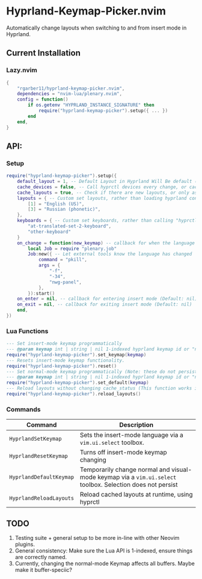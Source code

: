 # Hyprland-Keymap-Picker.nvim

Automatically change layouts when switching to and from insert mode in Hyprland.

## Current Installation

### Lazy.nvim

```lua
{
    "rgarber11/hyprland-keymap-picker.nvim",
    dependencies = "nvim-lua/plenary.nvim",
    config = function()
        if os.getenv "HYPRLAND_INSTANCE_SIGNATURE" then
            require("hyprland-keymap-picker").setup({ ... })
        end
    end,
}
```

## API:

### Setup

```lua
require("hyprland-keymap-picker").setup({
    default_layout = 1, -- Default Layout in Hyprland Will Be default (Default: 1)
    cache_devices = false, -- Call hyprctl devices every change, or cache keyboards (Default: false)
    cache_layouts = true, -- Check if there are new layouts, or only ask once (Note: This significantly slows things down) (Default: false)
    layouts = { -- Custom set layouts, rather than loading hyprland config. Note that the ordering relative to the config stil matters (not zero indexed here). (Default: Hyprland Config)
        [1] = "English (US)",
        [3] = "Russian (phonetic)",
    },
    keyboards = { -- Custom set keyboards, rather than calling "hyprctl devices". Note that the first keyboard is assumed to be the main board.
        "at-translated-set-2-keyboard",
        "other-keyboard"
    }
    on_change = function(new_keymap) -- callback for when the language is changed. (Default: nil)
        local Job = require "plenary.job"
        Job:new({ -- Let external tools know the language has changed
            command = "pkill",
            args = {
                "-f",
                "-34",
                "nwg-panel",
            },
        }):start()
    on_enter = nil, -- callback for entering insert mode (Default: nil)
    on_exit = nil, -- callback for exiting insert mode (Default: nil)
    end,
})
```

### Lua Functions

```lua
--- Set insert-mode keymap programmatically
--- @param keymap int | string | nil 1-indexed hyprland keymap id or "name" of keymap (as in hyprctl devices). If nil, then a selection menu will be used.
require("hyprland-keymap-picker").set_keymap(keymap)
--- Resets insert-mode keymap functionality.
require("hyprland-keymap-picker").reset()
--- Set normal-mode keymap programmatically (Note: these do not persist nvim instances. For that, change setup call)
--- @param keymap int | string | nil 1-indexed hyprland keymap id or "name" of keymap (as in hyprctl devices). If nil then a selection menu will be used
require("hyprland-keymap-picker").set_default(keymap)
--- Reload layouts without changing cache_status (This function works if layouts aren't cached, but only makes sense if they are)
require("hyprland-keymap-picker").reload_layouts()
```

### Commands

| Command                 | Description                                                                                                |
| ----------------------- | ---------------------------------------------------------------------------------------------------------- |
| `HyprlandSetKeymap`     | Sets the insert-mode language via a `vim.ui.select` toolbox.                                               |
| `HyprlandResetKeymap`   | Turns off insert-mode keymap changing                                                                      |
| `HyprlandDefaultKeymap` | Temporarily change normal and visual-mode keymap via a `vim.ui.select` toolbox. Selection does not persist |
| `HyprlandReloadLayouts` | Reload cached layouts at runtime, using hyprctl                                                            |

## TODO

1. Testing suite + general setup to be more in-line with other Neovim plugins.
2. General consistency: Make sure the Lua API is 1-indexed, ensure things are correctly named.
3. Currently, changing the normal-mode Keymap affects all buffers. Maybe make it buffer-speciic?
